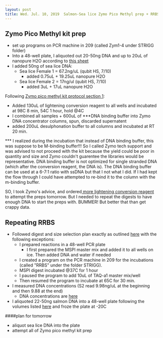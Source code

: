 ```yaml
---
layout: post
title: Wed. Jul. 10, 2019  Salmon-Sea lice Zymo Pico Methyl prep + RRBS digest repeat
---
```


## Zymo Pico Methyl kit prep
- set up programs on PCR machine in 209 (called Zym1-4 under STRIGG folder)
- Into a 48-well plate, I aliquoted out 20-50ng DNA and up to 20uL of nanopure H2O according to [this sheet](https://docs.google.com/spreadsheets/d/1SuT3Fh3W1jRiirFufFn0I37vGuB-G8-lzGiYuEf3r_Q/edit#gid=1408449275)
- I added 50ng of sea lice DNA:
	- Sea lice Female 1 = 67.2ng/uL (qubit HS, 7/10)
		- added 0.75uL + 19.25uL nanopure H2O 
	- Sea lice Female 2 = 17ng/ul (qubit HS, 7/10)
		- added 3uL + 17uL nanopure H2O 

Following [Zymo pico methyl kit protocol section 1](https://github.com/RobertsLab/resources/blob/master/protocols/Commercial_Protocols/ZymoResearch_PicoMethylseq.pdf):

- Added 130uL of lightening conversion reagent to all wells and incubated at 98C 8 min, 54C 1 hour, hold @4C
- I combined all samples + 600uL of ***DNA binding buffer into Zymo DNA concentrator columns, spun, discarded supernatent
- added 200uL desulphonation buffer to all columns and incubated at RT 20 min. 

*** I realized during the incubation that instead of DNA binding buffer, this was suppose to be M-binding buffer!!! So I called Zymo tech support and was advised to not proceed with the kit because the yield could be poor in quantity and size and Zymo couldn't guarentee the libraries would be representative. DNA binding buffer is not optimized for single stranded DNA (which after the conversion reagent, the DNA is). The DNA binding buffer can be used at a 6-7:1 ratio with ssDNA but that I not what I did. If I had kept the flow through I could have attempted to re-bind it to the column with the m-binding buffer.  

SO, I took Zymo's advice, and ordered[ more lightening conversion reagent](https://www.zymoresearch.com/products/lightning-conversion-reagent) to attempt the preps tomorrow. But I needed to repeat the digests to have enough DNA to start the preps with. BUMMER!  But better that than get crappy data.

## Repeating RRBS

- Followed digest and size selection plan exactly as outlined [here](https://shellytrigg.github.io/110th-post/) with the following exceptions:
	- I prepared reactions in a 48-well PCR plate 
		- I first prepared the MSPI master mix and added it to all wells on ice. Then added DNA and water if needed
	- I created a program on the PCR machine in 209 for the incubations (called "RRBS" under the folder STRIGG). 
	- MSPI digest incubated @37C for 1 hour
	- I paused the program to add 10uL of TAQ-a1 master mix/well
	- Then resumed the program to incubate at 65C for 30 min.
- I measured DNA concentrations (S2 read 9.98ng/uL at the beginning and then 9.88 at the end)
	- DNA concentrations are [here](https://docs.google.com/spreadsheets/d/1SuT3Fh3W1jRiirFufFn0I37vGuB-G8-lzGiYuEf3r_Q/edit#gid=1408449275) 
- I aliquoted 22-50ng salmon DNA into a 48-well plate following the volumes listed [here](https://docs.google.com/spreadsheets/d/1SuT3Fh3W1jRiirFufFn0I37vGuB-G8-lzGiYuEf3r_Q/edit#gid=1408449275) and froze the plate at -20C

####plan for tomorrow

- aliquot sea lice DNA into the plate
- attempt all of Zymo pico methyl kit prep 